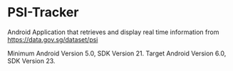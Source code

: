 # PSI-Tracker
Android Application that retrieves and display real time information from https://data.gov.sg/dataset/psi  

Minimum Android Version 5.0, SDK Version 21.
Target Android Version 6.0, SDK Version 23.
